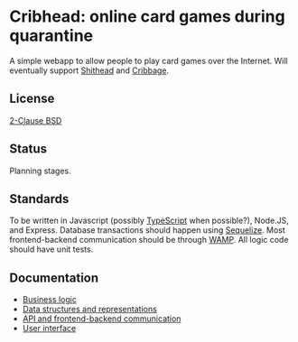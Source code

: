 # Cribhead: online card games during quarantine
A simple webapp to allow people to play card games over the Internet.
Will eventually support
[Shithead](https://en.wikipedia.org/wiki/Shithead_(card_game))
and [Cribbage](https://en.wikipedia.org/wiki/Cribbage).

## License
[2-Clause BSD](LICENSE)

## Status
Planning stages.

## Standards
To be written in Javascript (possibly
[TypeScript](https://www.typescriptlang.org/) when possible?), Node.JS, and
Express.
Database transactions should happen using [Sequelize](https://sequelize.org/).
Most frontend-backend communication should be through
[WAMP](https://wamp-proto.org/index.html).
All logic code should have unit tests.

## Documentation
* [Business logic](doc/logic.md)
* [Data structures and representations](doc/data.md)
* [API and frontend-backend communication](doc/interface.md)
* [User interface](doc/ui.md)
